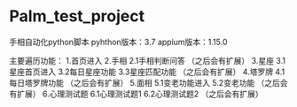 # Palm_test_project
手相自动化python脚本
pyhthon版本：3.7
appium版本：1.15.0

主要遍历功能：
  1.首页进入
  2.手相
    2.1手相判断问答
    （之后会有扩展）
  3.星座
    3.1星座首页进入
    3.2每日星座功能
    3.3星座匹配功能
    （之后会有扩展）
  4.塔罗牌
    4.1每日塔罗牌功能
    （之后会有扩展）
  5.面相
    5.1变老功能进入
    5.2变老功能
    （之后会有扩展）
   6.心理测试题
    6.1心理测试题1
    6.2心理测试题2
    （之后会有扩展）

